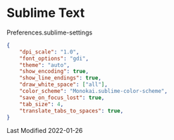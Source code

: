 # Sublime Text

Preferences.sublime-settings

```json
{
    "dpi_scale": "1.0",
    "font_options": "gdi",
    "theme": "auto",
    "show_encoding": true,
    "show_line_endings": true,
    "draw_white_space": ["all"],
    "color_scheme": "Monokai.sublime-color-scheme",
    "save_on_focus_lost": true,
    "tab_size": 4,
    "translate_tabs_to_spaces": true,
}
```

Last Modified 2022-01-26

